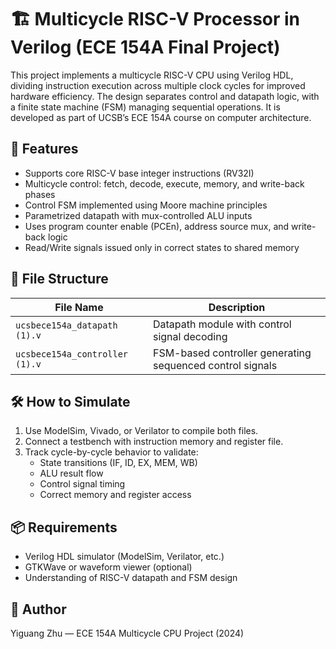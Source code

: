 # 🏗️ Multicycle RISC-V Processor in Verilog (ECE 154A Final Project)

This project implements a multicycle RISC-V CPU using Verilog HDL, dividing instruction execution across multiple clock cycles for improved hardware efficiency. The design separates control and datapath logic, with a finite state machine (FSM) managing sequential operations. It is developed as part of UCSB’s ECE 154A course on computer architecture.

## 🧠 Features

- Supports core RISC-V base integer instructions (RV32I)
- Multicycle control: fetch, decode, execute, memory, and write-back phases
- Control FSM implemented using Moore machine principles
- Parametrized datapath with mux-controlled ALU inputs
- Uses program counter enable (PCEn), address source mux, and write-back logic
- Read/Write signals issued only in correct states to shared memory

## 📁 File Structure

| File Name                     | Description                                    |
|-------------------------------|------------------------------------------------|
| `ucsbece154a_datapath (1).v`  | Datapath module with control signal decoding   |
| `ucsbece154a_controller (1).v`| FSM-based controller generating sequenced control signals |

## 🛠 How to Simulate

1. Use ModelSim, Vivado, or Verilator to compile both files.
2. Connect a testbench with instruction memory and register file.
3. Track cycle-by-cycle behavior to validate:
   - State transitions (IF, ID, EX, MEM, WB)
   - ALU result flow
   - Control signal timing
   - Correct memory and register access

## 📦 Requirements

- Verilog HDL simulator (ModelSim, Verilator, etc.)
- GTKWave or waveform viewer (optional)
- Understanding of RISC-V datapath and FSM design

## 👤 Author

Yiguang Zhu — ECE 154A Multicycle CPU Project (2024)
